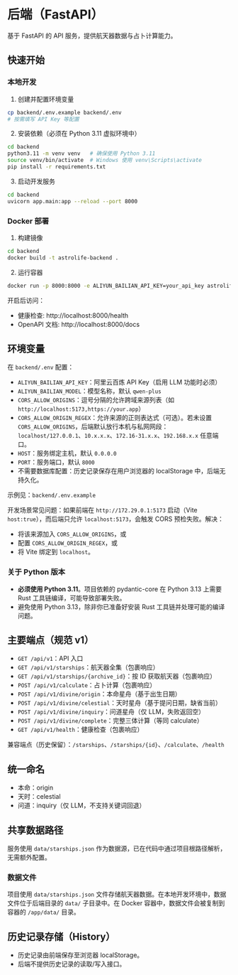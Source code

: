 # 后端（FastAPI）

基于 FastAPI 的 API 服务，提供航天器数据与占卜计算能力。

## 快速开始

### 本地开发

1) 创建并配置环境变量

```bash
cp backend/.env.example backend/.env
# 按需填写 API Key 等配置
```

2) 安装依赖（必须在 Python 3.11 虚拟环境中）

```bash
cd backend
python3.11 -m venv venv   # 确保使用 Python 3.11
source venv/bin/activate  # Windows 使用 venv\Scripts\activate
pip install -r requirements.txt
```

3) 启动开发服务

```bash
cd backend
uvicorn app.main:app --reload --port 8000
```

### Docker 部署

1) 构建镜像

```bash
cd backend
docker build -t astrolife-backend .
```

2) 运行容器

```bash
docker run -p 8000:8000 -e ALIYUN_BAILIAN_API_KEY=your_api_key astrolife-backend
```

开启后访问：
- 健康检查: http://localhost:8000/health
- OpenAPI 文档: http://localhost:8000/docs

## 环境变量

在 `backend/.env` 配置：

- `ALIYUN_BAILIAN_API_KEY`：阿里云百炼 API Key（启用 LLM 功能时必须）
- `ALIYUN_BAILIAN_MODEL`：模型名称，默认 `qwen-plus`
- `CORS_ALLOW_ORIGINS`：逗号分隔的允许跨域来源列表（如 `http://localhost:5173,https://your.app`）
- `CORS_ALLOW_ORIGIN_REGEX`：允许来源的正则表达式（可选）。若未设置 `CORS_ALLOW_ORIGINS`，后端默认放行本机与私网网段：`localhost/127.0.0.1`、`10.x.x.x`、`172.16-31.x.x`、`192.168.x.x` 任意端口。
- `HOST`：服务绑定主机，默认 `0.0.0.0`
- `PORT`：服务端口，默认 `8000`
- 不需要数据库配置：历史记录保存在用户浏览器的 localStorage 中，后端无持久化。

示例见：`backend/.env.example`

开发场景常见问题：如果前端在 `http://172.29.0.1:5173` 启动（Vite `host:true`），而后端只允许 `localhost:5173`，会触发 CORS 预检失败。解决：
- 将该来源加入 `CORS_ALLOW_ORIGINS`，或
- 配置 `CORS_ALLOW_ORIGIN_REGEX`，或
- 将 Vite 绑定到 `localhost`。

### 关于 Python 版本

- **必须使用 Python 3.11**。项目依赖的 pydantic-core 在 Python 3.13 上需要 Rust 工具链编译，可能导致部署失败。
- 避免使用 Python 3.13，除非你已准备好安装 Rust 工具链并处理可能的编译问题。

## 主要端点（规范 v1）

- `GET /api/v1`：API 入口
- `GET /api/v1/starships`：航天器全集（包裹响应）
- `GET /api/v1/starships/{archive_id}`：按 ID 获取航天器（包裹响应）
- `POST /api/v1/calculate`：占卜计算（包裹响应）
- `POST /api/v1/divine/origin`：本命星舟（基于出生日期）
- `POST /api/v1/divine/celestial`：天时星舟（基于提问日期，缺省当前）
- `POST /api/v1/divine/inquiry`：问道星舟（仅 LLM，失败返回空）
- `POST /api/v1/divine/complete`：完整三体计算（等同 calculate）
- `GET /api/v1/health`：健康检查（包裹响应）

兼容端点（历史保留）：`/starships`、`/starships/{id}`、`/calculate`、`/health`

## 统一命名

- 本命：origin
- 天时：celestial
- 问道：inquiry（仅 LLM，不支持关键词回退）

## 共享数据路径

服务使用 `data/starships.json` 作为数据源，已在代码中通过项目根路径解析，无需额外配置。

### 数据文件

项目使用 `data/starships.json` 文件存储航天器数据。在本地开发环境中，数据文件位于后端目录的 `data/` 子目录中。在 Docker 容器中，数据文件会被复制到容器的 `/app/data/` 目录。

## 历史记录存储（History）

- 历史记录由前端保存至浏览器 localStorage。
- 后端不提供历史记录的读取/写入接口。
